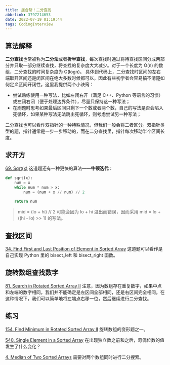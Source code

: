 ```yaml
---
title: 居合斩！二分查找
abbrlink: 3797214653
date: 2022-07-19 01:19:44
tags: CodingInterview
---
```

## 算法解释
**二分查找**也常被称为**二分法**或者**折半查找**，每次查找时通过将待查找区间分成两部分并只取一部分继续查找，将查找的复杂度大大减少。对于一个长度为 O(n) 的数组，二分查找的时间复杂度为 O(logn)。
具体到代码上，二分查找时区间的左右端取开区间还是闭区间在绝大多数时候都可以，因此有些初学者会容易搞不清楚如何定义区间开闭性。这里我提供两个小诀窍：
- 尝试熟练使用一种写法，比如左闭右开（满足 C++、Python 等语言的习惯）或左闭右闭（便于处理边界条件），尽量只保持这一种写法；
- 在刷题时思考如果最后区间只剩下一个数或者两个数，自己的写法是否会陷入死循环，如果某种写法无法跳出死循环，则考虑尝试另一种写法；

二分查找也可以看作双指针的一种特殊情况，但我们一般会将二者区分。双指针类型的题，指针通常是一步一步移动的，而在二分查找里，指针每次移动半个区间长度。

## 求开方
[69. Sqrt(x)](https://leetcode.com/problems/sqrtx/)
这道题还有一种更快的算法——**牛顿迭代**：
```python
def sqrt(x):
    num = x
    while num * num > x:
        num = (num + x // num) // 2
    
    return num
```
> mid = (lo + hi) // 2 可能会因为 lo + hi 溢出而错误，因而采用 mid = lo + ((hi - lo) >> 1) 的写法。
<!--more-->
## 查找区间
[34. Find First and Last Position of Element in Sorted Array](https://leetcode.com/problems/find-first-and-last-position-of-element-in-sorted-array/)
这道题可以看作是自己实现 Python 里的 bisect_left 和 bisect_right 函数。

## 旋转数组查找数字
[81. Search in Rotated Sorted Array II](https://leetcode.com/problems/search-in-rotated-sorted-array-ii/)
注意，因为数组存在重复数字，如果中点和左端的数字相同，我们并不能确定是左区间全部相同，还是右区间完全相同。在这种情况下，我们可以简单地将左端点右移一位，然后继续进行二分查找。

## 练习
[154. Find Minimum in Rotated Sorted Array II](https://leetcode.com/problems/find-minimum-in-rotated-sorted-array-ii/)
旋转数组的变形题之一。

[540. Single Element in a Sorted Array](https://leetcode.com/problems/single-element-in-a-sorted-array/)
在出现独立数之前和之后，奇偶位数的值发生了什么变化？

[4. Median of Two Sorted Arrays](https://leetcode.com/problems/median-of-two-sorted-arrays/)
需要对两个数组同时进行二分搜索。
